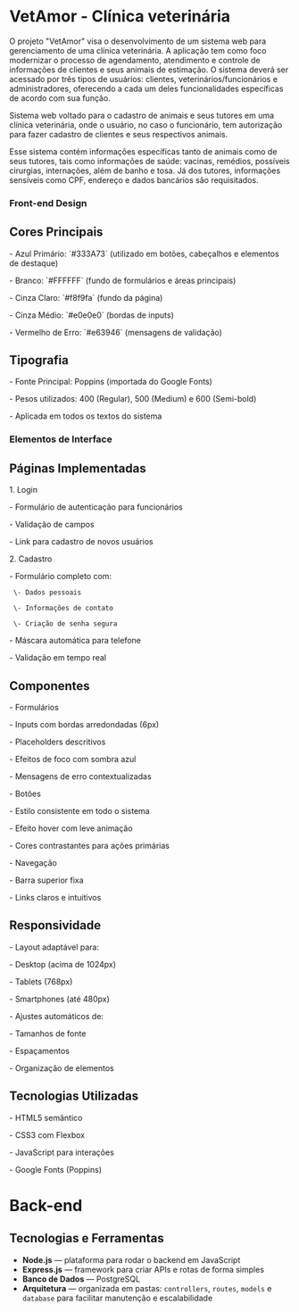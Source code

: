 # VetAmor - Clínica veterinária

O projeto "VetAmor" visa o desenvolvimento de um sistema web para 
gerenciamento de uma clínica veterinária. A aplicação tem como foco 
modernizar o processo de agendamento, atendimento e controle de informações de clientes e seus animais de estimação. O sistema deverá ser acessado por três tipos de usuários: clientes, veterinários/funcionários e administradores, oferecendo a 
cada um deles funcionalidades específicas de acordo com sua função. 

Sistema web voltado para o cadastro de animais e seus tutores em uma clínica veterinária, onde o usuário, no caso o  funcionário, tem autorização para fazer cadastro de clientes e seus respectivos animais. 

Esse sistema contém informações específicas tanto de animais como de seus tutores, tais como informações de saúde: vacinas, remédios, possíveis cirurgias, internações, além de banho e tosa. Já dos tutores, informações sensíveis como CPF, endereço e dados bancários são requisitados.

### **Front-end Design**

## Cores Principais

\- Azul Primário: \`\#333A73\` (utilizado em botões, cabeçalhos e elementos de destaque)

\- Branco: \`\#FFFFFF\` (fundo de formulários e áreas principais)

\- Cinza Claro: \`\#f8f9fa\` (fundo da página)

\- Cinza Médio: \`\#e0e0e0\` (bordas de inputs)

\- Vermelho de Erro: \`\#e63946\` (mensagens de validação)

## Tipografia

\- Fonte Principal: Poppins (importada do Google Fonts)

  \- Pesos utilizados: 400 (Regular), 500 (Medium) e 600 (Semi-bold)

  \- Aplicada em todos os textos do sistema

### **Elementos de Interface**

## Páginas Implementadas

1\. Login

   \- Formulário de autenticação para funcionários

   \- Validação de campos

   \- Link para cadastro de novos usuários

2\. Cadastro

   \- Formulário completo com:

     \- Dados pessoais

     \- Informações de contato

     \- Criação de senha segura

   \- Máscara automática para telefone

   \- Validação em tempo real

## Componentes

\- Formulários

  \- Inputs com bordas arredondadas (6px)

  \- Placeholders descritivos

  \- Efeitos de foco com sombra azul

  \- Mensagens de erro contextualizadas

\- Botões

  \- Estilo consistente em todo o sistema

  \- Efeito hover com leve animação

  \- Cores contrastantes para ações primárias

\- Navegação

  \- Barra superior fixa

  \- Links claros e intuitivos

## Responsividade

\- Layout adaptável para:

  \- Desktop (acima de 1024px)

  \- Tablets (768px)

  \- Smartphones (até 480px)

\- Ajustes automáticos de:

  \- Tamanhos de fonte

  \- Espaçamentos

  \- Organização de elementos

## Tecnologias Utilizadas

\- HTML5 semântico

\- CSS3 com Flexbox

\- JavaScript para interações

\- Google Fonts (Poppins)

# Back-end

## Tecnologias e Ferramentas

- **Node.js** — plataforma para rodar o backend em JavaScript  
- **Express.js** — framework para criar APIs e rotas de forma simples  
- **Banco de Dados** — PostgreSQL
- **Arquitetura** — organizada em pastas: `controllers`, `routes`, `models` e `database` para facilitar manutenção e escalabilidade
